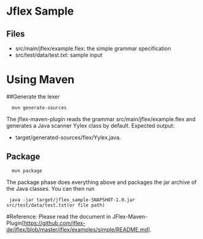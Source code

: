 # Jflex Sample

## Files
- src/main/jflex/example.flex: the simple grammar specification
- src/test/data/test.txt: sample input

# Using Maven

##Generate the lexer
```
  mvn generate-sources
```
The jflex-maven-plugin reads the grammar src/main/jflex/example.flex and generates a Java scanner Yylex class by default.
  Expected output:
 - target/generated-sources/flex/Yylex.java.
 
 ## Package
 ```
   mvn package
 ```
 The package phase does everything above and packages the jar archive of the Java classes. You can then run
  ```
   java -jar target/jflex_sample-SNAPSHOT-1.0.jar src/test/data/test.txt(or file path)
  ```
 
 #Reference:
 Please read the document in JFlex-Maven-Plugin[https://github.com/jflex-de/jflex/blob/master/jflex/examples/simple/README.md].
  
  